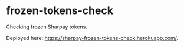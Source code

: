 # frozen-tokens-check

Сhecking frozen Sharpay tokens.

Deployed here: https://sharpay-frozen-tokens-check.herokuapp.com/.
